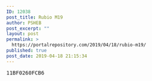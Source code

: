 ```yaml
---
ID: 12038
post_title: Rubio M19
author: PSHEB
post_excerpt: ""
layout: post
permalink: >
  https://portalrepository.com/2019/04/18/rubio-m19/
published: true
post_date: 2019-04-18 21:15:34
---
```

<pre>11BF0260FCB6</pre>